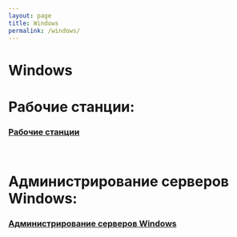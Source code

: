 ```yaml
---
layout: page
title: Windows
permalink: /windows/
---
```


# Windows

# Рабочие станции:

### [Рабочие станции](/windows/desktops/)


<br/>

# Администрирование серверов Windows:

### [Администрирование серверов Windows](/windows/servers/)
